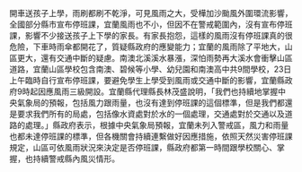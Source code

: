 開車送孩子上學，雨刷都刷不乾淨，可見風雨之大，受樺加沙颱風外圍環流影響，全國部分縣市宣布停班課，宜蘭風雨也不小，但因不在警戒範圍內，沒有宣布停班課，影響不少接送孩子上下學的家長。有家長抱怨，這樣的風雨沒有停班課真的很危險，下車時雨傘都開花了，質疑縣政府的應變能力；宜蘭的風雨除了平地大，山區更大，還有交通中斷的疑慮。南澳北溪溪水暴漲，深怕雨勢再大溪水會衝擊山區道路，宜蘭山區學校包含南澳、碧候等小學、幼兒園和南澳高中共9間學校，23日上午臨時自行宣布停班課，要避免學生上學受到風雨或交通中斷的影響，宜蘭縣政府9時起因應風雨三級開設。宜蘭縣代理縣長林茂盛說明，「我們也持續地掌握中央氣象局的預報，包括風力跟雨量，也沒有達到停班課的這個標準，但是我們都還是要求我們所有的局處，包括像水資處對於水的一個處理，交通處對於交通以及道路的處理。」縣政府表示，根據中央氣象局預報，宜蘭未列入警戒區，風力和雨量也都未達停班課的標準，但各機關會持續連繫做好因應措施，依照天然災害停班課規定，山區可依風雨狀況來決定是否停班課，縣政府都第一時間跟學校關心、掌握，也持續警戒縣內風災情形。